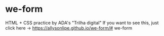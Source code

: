 # we-form
HTML + CSS practice by ADA's "Trilha digital"
If you want to see this, just click here -> https://allysonlipe.github.io/we-form/# we-form
